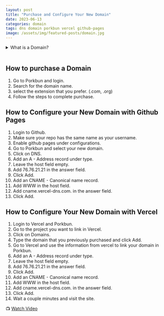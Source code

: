 ```yaml
---
layout: post
title: "Purchase and Configure Your New Domain"
date: 2023-06-13
categories: domain
tags: dns domain porkbun vercel github-pages
image: /assets/img/featured-posts/domain.jpg
---
```


<!-- Dropdown in Markdown: https://gist.github.com/citrusui/07978f14b11adada364ff901e27c7f61 -->

<details>
<summary>
What is a Domain?
</summary>
<br>
Watch this video to learn more about Domain and how to use them.
<br>

{% include embed/youtube.html id='VwpP8PUzqLw' %}

By: Eli the Computer Guy

</details>
<br>

## How to purchase a Domain

1. Go to Porkbun and login.
2. Search for the domain name.
3. select the extension that you prefer. (.com, .org)
4. Follow the steps to complete purchase.

## How to Configure your New Domain with Github Pages

1. Login to Github.
2. Make sure your repo has the same name as your username.
3. Enable github pages under configurations.
4. Go to Porkbun and select your new domain.
5. Click on DNS.
6. Add an A - Address record under type.
7. Leave the host field empty.
8. Add 76.76.21.21 in the answer field.
9. Click Add.
10. Add an CNAME - Canonical name record.
11. Add WWW in the host field.
12. Add cname.vercel-dns.com. in the answer field.
13. Click Add.

## How to Configure Your New Domain with Vercel

1. Login to Vercel and Porkbun.
2. Go to the project you want to link in Vercel.
3. Click on Domains.
4. Type the domain that you previously purchased and click Add.
5. Go to Vercel and use the information from vercel to link your domain in Porkbun.
6. Add an A - Address record under type.
7. Leave the host field empty.
8. Add 76.76.21.21 in the answer field.
9. Click Add.
10. Add an CNAME - Canonical name record.
11. Add WWW in the host field.
12. Add cname.vercel-dns.com. in the answer field.
13. Click Add.
14. Wait a couple minutes and visit the site.

📺 [Watch Video](https://www.youtube.com/watch?v=W3jKJ3V_4V4)
